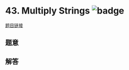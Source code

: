 # 43. Multiply Strings ![badge](https://img.shields.io/badge/-medium-yellow?style=flat-square)

[题目链接](https://leetcode.com/problems/multiply-strings)

## 题意

## 解答

